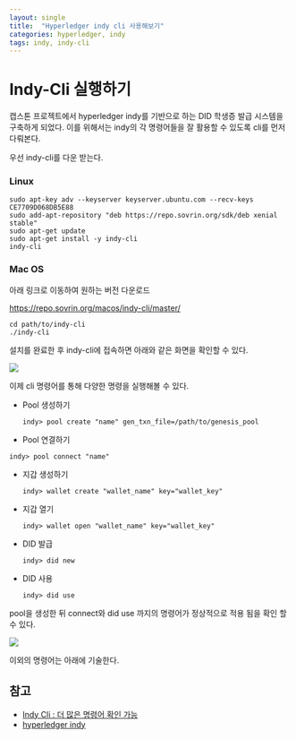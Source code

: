 ```yaml
---
layout: single
title:  "Hyperledger indy cli 사용해보기"
categories: hyperledger, indy
tags: indy, indy-cli
---
```


# Indy-Cli 실행하기

캡스톤 프로젝트에서 hyperledger indy를 기반으로 하는 DID 학생증 발급 시스템을 구축하게 되었다. 이를 위해서는 indy의 각 명령어들을 잘 활용할 수 있도록 cli를 먼저 다뤄본다.



우선 indy-cli를 다운 받는다.

### Linux

```
sudo apt-key adv --keyserver keyserver.ubuntu.com --recv-keys CE7709D068DB5E88
sudo add-apt-repository "deb https://repo.sovrin.org/sdk/deb xenial stable"
sudo apt-get update
sudo apt-get install -y indy-cli
indy-cli
```



### Mac OS

아래 링크로 이동하여 원하는 버전 다운로드

https://repo.sovrin.org/macos/indy-cli/master/

```
cd path/to/indy-cli
./indy-cli
```



설치를 완료한 후 indy-cli에 접속하면 아래와 같은 화면을 확인할 수 있다.

<img src = 'https://ifh.cc/g/grgvqX.png'>



이제 cli 명령어를 통해 다양한 명령을 실행해볼 수 있다.



- Pool 생성하기

  ```
  indy> pool create "name" gen_txn_file=/path/to/genesis_pool
  ```

-  Pool 연결하기

  ```
  indy> pool connect "name"
  ```

- 지갑 생성하기

  ```
  indy> wallet create "wallet_name" key="wallet_key"
  ```

- 지갑 열기

  ```
  indy> wallet open "wallet_name" key="wallet_key"
  ```

- DID 발급

  ```
  indy> did new
  ```

- DID 사용

  ```
  indy> did use
  ```



pool을 생성한 뒤 connect와 did use 까지의 명령어가 정상적으로 적용 됨을 확인 할 수 있다.

<img src = 'https://ifh.cc/g/ZJbdG9.jpg'>



이외의 명령어는 아래에 기술한다.



## 참고

- [Indy Cli : 더 많은 명령어 확인 가능](https://hyperledger-indy.readthedocs.io/projects/sdk/en/latest/docs/design/001-cli/README.html)
- [hyperledger indy](https://www.hyperledger.org/use/hyperledger-indy)

